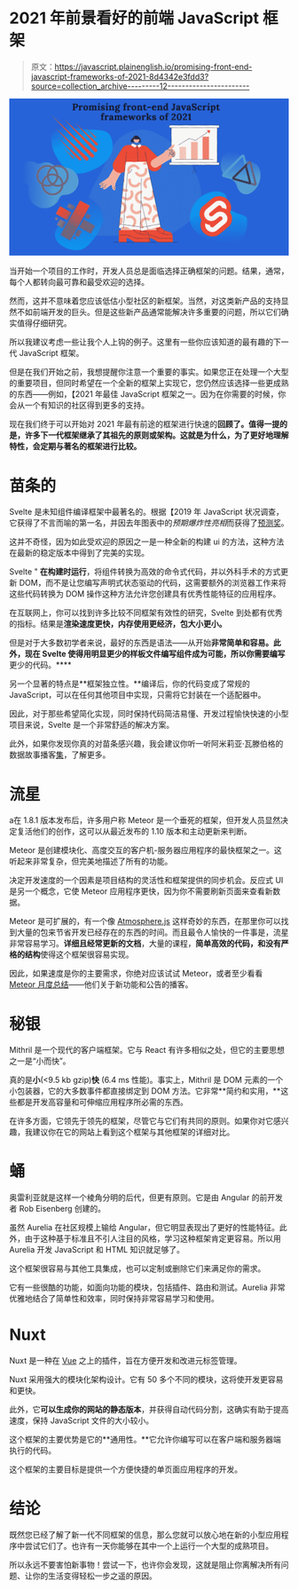 # 2021 年前景看好的前端 JavaScript 框架

> 原文：<https://javascript.plainenglish.io/promising-front-end-javascript-frameworks-of-2021-8d4342e3fdd3?source=collection_archive---------12----------------------->

![](img/9bffec2ad65626819ac9aa140cb12397.png)

当开始一个项目的工作时，开发人员总是面临选择正确框架的问题。结果，通常，每个人都转向最可靠和最受欢迎的选择。

然而，这并不意味着您应该低估小型社区的新框架。当然，对这类新产品的支持显然不如前端开发的巨头。但是这些新产品通常能解决许多重要的问题，所以它们确实值得仔细研究。

所以我建议考虑一些让我个人上钩的例子。这里有一些你应该知道的最有趣的下一代 JavaScript 框架。

但是在我们开始之前，我想提醒你注意一个重要的事实。如果您正在处理一个大型的重要项目，但同时希望在一个全新的框架上实现它，您仍然应该选择一些更成熟的东西——例如，【2021 年最佳 JavaScript 框架之一。因为在你需要的时候，你会从一个有知识的社区得到更多的支持。

现在我们终于可以开始对 2021 年最有前途的框架进行快速的**回顾了。值得一提的是，许多下一代框架继承了其祖先的原则或架构。这就是为什么，为了更好地理解特性，会定期与著名的框架进行比较。**

# 苗条的

Svelte 是未知组件编译框架中最著名的。根据【2019 年 JavaScript 状况调查，它获得了不言而喻的第一名，并因去年图表中的*预期爆炸性亮相*而获得了[预测奖](https://2019.stateofjs.com/awards/?r=m9)。

这并不奇怪，因为如此受欢迎的原因之一是一种全新的构建 ui 的方法，这种方法在最新的稳定版本中得到了完美的实现。

Svelte " **在构建时运行**，将组件转换为高效的命令式代码，并以外科手术的方式更新 DOM，而不是让您编写声明式状态驱动的代码，这需要额外的浏览器工作来将这些代码转换为 DOM 操作这种方法允许您创建具有优秀性能特征的应用程序。

在互联网上，你可以找到许多比较不同框架有效性的研究，Svelte 到处都有优秀的指标。结果是**渲染速度更快，内存使用更经济，包大小更小。**

但是对于大多数初学者来说，最好的东西是语法——从开始**非常简单和容易。此外，现在 Svelte 使得用明显更少的样板文件编写组件成为可能，所以你需要编写**更少的代码。****

另一个显著的特点是**框架独立性。**编译后，你的代码变成了常规的 JavaScript，可以在任何其他项目中实现，只需将它封装在一个适配器中。

因此，对于那些希望简化实现，同时保持代码简洁易懂、开发过程愉快快速的小型项目来说，Svelte 是一个非常舒适的解决方案。

此外，如果你发现你真的对苗条感兴趣，我会建议你听一听阿米莉亚·瓦滕伯格的数据故事播客[集](https://datastori.es/163-svelte-js-for-web-based-dataviz-with-amelia-wattenberger/?r=m9)，了解更多。

# 流星

а在 1.8.1 版本发布后，许多用户称 Meteor 是一个垂死的框架，但开发人员显然决定复活他们的创作，这可以从最近发布的 1.10 版本和主动更新来判断。

Meteor 是创建模块化、高度交互的客户机-服务器应用程序的最快框架之一。这听起来非常复杂，但完美地描述了所有的功能。

决定开发速度的一个因素是项目结构的灵活性和框架提供的同步机会。反应式 UI 是另一个概念，它使 Meteor 应用程序更快，因为你不需要刷新页面来查看新数据。

Meteor 是可扩展的，有一个像 [Atmosphere.js](https://atmospherejs.com/?r=m9) 这样奇妙的东西，在那里你可以找到大量的包来节省开发已经存在的东西的时间。而且最令人愉快的一件事是，流星非常容易学习。**详细且经常更新的文档**，大量的课程，**简单高效的代码，**和**没有严格的结构**使得这个框架很容易实现。

因此，如果速度是你的主要需求，你绝对应该试试 Meteor，或者至少看看 [Meteor 月度总结](https://podcast.meteor.com/?r=m9)——他们关于新功能和公告的播客。

# 秘银

Mithril 是一个现代的客户端框架。它与 React 有许多相似之处，但它的主要思想之一是“小而快”。

真的是**小**(<9.5 kb gzip)**快** (6.4 ms 性能)。事实上，Mithril 是 DOM 元素的一个小包装器，它的大多数事件都直接绑定到 DOM 方法。它非常**简约和实用，**这些都是开发高容量和可伸缩应用程序所必需的东西。

在许多方面，它领先于领先的框架，尽管它与它们有共同的原则。如果你对它感兴趣，我建议你在它的网站上看到这个框架与其他框架的详细对比。

# 蛹

奥雷利亚就是这样一个棱角分明的后代，但更有原则。它是由 Angular 的前开发者 Rob Eisenberg 创建的。

虽然 Aurelia 在社区规模上输给 Angular，但它明显表现出了更好的性能特征。此外，由于这种基于标准且不引人注目的风格，学习这种框架肯定更容易。所以用 Aurelia 开发 JavaScript 和 HTML 知识就足够了。

这个框架很容易与其他工具集成，也可以定制或删除它们来满足你的需求。

它有一些很酷的功能，如面向功能的模块，包括插件、路由和测试。Aurelia 非常优雅地结合了简单性和效率，同时保持非常容易学习和使用。

# Nuxt

Nuxt 是一种在 [Vue](https://www.webdatarocks.com/blog/what-vue-is-all-about/?r=m9) 之上的插件，旨在方便开发和改进元标签管理。

Nuxt 采用强大的模块化架构设计。它有 50 多个不同的模块，这将使开发更容易和更快。

此外，它**可以生成你的网站的静态版本**，并获得自动代码分割，这确实有助于提高速度，保持 JavaScript 文件的大小较小。

这个框架的主要优势是它的**通用性。**它允许你编写可以在客户端和服务器端执行的代码。

这个框架的主要目标是提供一个方便快捷的单页面应用程序的开发。

# 结论

既然您已经了解了新一代不同框架的信息，那么您就可以放心地在新的小型应用程序中尝试它们了。也许有一天你能够在其中一个上运行一个大型的成熟项目。

所以永远不要害怕新事物！尝试一下，也许你会发现，这就是阻止你离解决所有问题、让你的生活变得轻松一步之遥的原因。